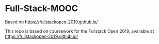# Full-Stack-MOOC
Based on https://fullstackopen-2019.github.io/

This repo is based on coursework for the Fullstack Open 2019, available at https://fullstackopen-2019.github.io/
